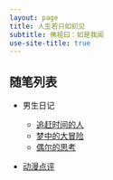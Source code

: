 ```yaml
---
layout: page
title: 人生若只如初见
subtitle: 佛祖曰：如是我闻
use-site-title: true
---
```


## 随笔列表

- 男生日记
	- [追赶时间的人](2017-05-05-chase-time)
	- [梦中的大冒险](2017-05-06-dream)
	- [偶尔的思考](2017-07-07-think)

- [动漫点评](comic-index)